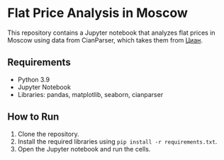 # Flat Price Analysis in Moscow

This repository contains a Jupyter notebook that analyzes flat prices in Moscow using data from CianParser, which takes them from [Циан](https://www.cian.ru/).

## Requirements

- Python 3.9
- Jupyter Notebook
- Libraries: pandas, matplotlib, seaborn, cianparser

## How to Run

1. Clone the repository.
2. Install the required libraries using `pip install -r requirements.txt`.
3. Open the Jupyter notebook and run the cells.
